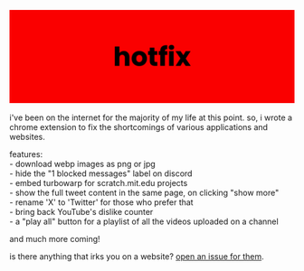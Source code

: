 ![hotfix](./banner.png)

i've been on the internet for the majority of my life at this point. so, i wrote a chrome extension to fix the shortcomings of various applications and websites.

features:  
\- download webp images as png or jpg  
\- hide the "1 blocked messages" label on discord  
\- embed turbowarp for scratch.mit.edu projects  
\- show the full tweet content in the same page, on clicking "show more"  
\- rename 'X' to 'Twitter' for those who prefer that  
\- bring back YouTube's dislike counter  
\- a "play all" button for a playlist of all the videos uploaded on a channel

and much more coming!

is there anything that irks you on a website? [open an issue for them](https://github.com/aryanbaburajan/hotpix).
